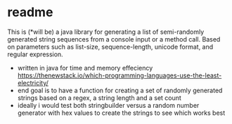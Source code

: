 # readme

This is (*will be) a java library for generating a list of semi-randomly generated string sequences from a console input or a method call. Based on parameters such as list-size, sequence-length, unicode format, and regular expression.

- written in java for time and memory effeciency https://thenewstack.io/which-programming-languages-use-the-least-electricity/
- end goal is to have a function for creating a set of randomly generated strings based on a regex, a string length and a set count
- ideally i would test both stringbuilder versus a random number generator with hex values to create the strings to see which works best
